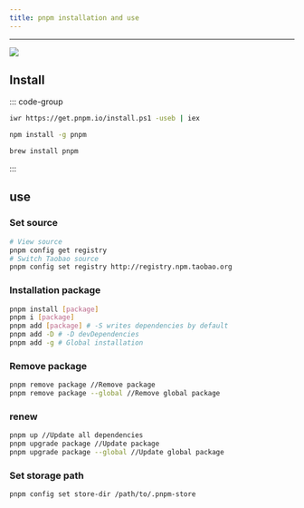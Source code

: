 ```yaml
---
title: pnpm installation and use
---
```


---

![](https://m.theovan.xyz/img/pnpm-install-922fbb8bb4d96b8f602a40e6cd07ee13.svg)

## Install

::: code-group

```bash [Windows]
iwr https://get.pnpm.io/install.ps1 -useb | iex
```

```bash [NPM]
npm install -g pnpm
```

```bash [HomeBrew]
brew install pnpm
```

:::

## use

### Set source

```bash
# View source
pnpm config get registry
# Switch Taobao source
pnpm config set registry http://registry.npm.taobao.org
```

### Installation package

```bash
pnpm install [package]
pnpm i [package]
pnpm add [package] # -S writes dependencies by default
pnpm add -D # -D devDependencies
pnpm add -g # Global installation
```

### Remove package

```bash
pnpm remove package //Remove package
pnpm remove package --global //Remove global package
```

### renew

```bash
pnpm up //Update all dependencies
pnpm upgrade package //Update package
pnpm upgrade package --global //Update global package
```

### Set storage path

```bash
pnpm config set store-dir /path/to/.pnpm-store
```
